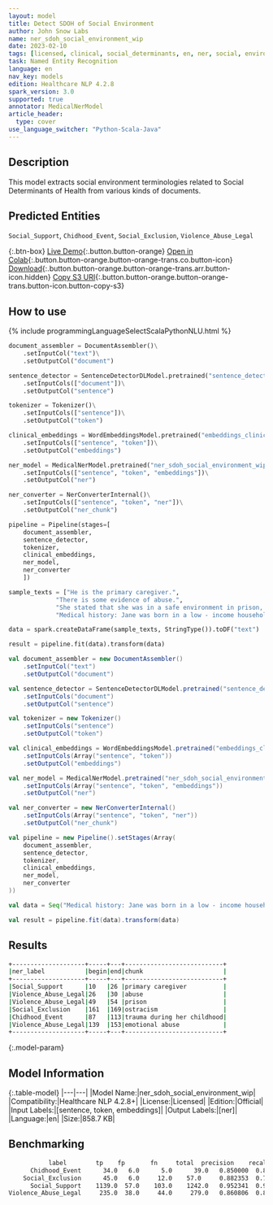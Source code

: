 ```yaml
---
layout: model
title: Detect SDOH of Social Environment
author: John Snow Labs
name: ner_sdoh_social_environment_wip
date: 2023-02-10
tags: [licensed, clinical, social_determinants, en, ner, social, environment, sdoh, public_health]
task: Named Entity Recognition
language: en
nav_key: models
edition: Healthcare NLP 4.2.8
spark_version: 3.0
supported: true
annotator: MedicalNerModel
article_header:
  type: cover
use_language_switcher: "Python-Scala-Java"
---
```


## Description

This model extracts social environment terminologies related to Social Determinants of Health from various kinds of documents.

## Predicted Entities

`Social_Support`, `Chidhood_Event`, `Social_Exclusion`, `Violence_Abuse_Legal`

{:.btn-box}
[Live Demo](https://demo.johnsnowlabs.com/healthcare/SDOH/){:.button.button-orange}
[Open in Colab](https://colab.research.google.com/github/JohnSnowLabs/spark-nlp-workshop/blob/master/tutorials/streamlit_notebooks/healthcare/SOCIAL_DETERMINANT_NER.ipynb){:.button.button-orange.button-orange-trans.co.button-icon}
[Download](https://s3.amazonaws.com/auxdata.johnsnowlabs.com/clinical/models/ner_sdoh_social_environment_wip_en_4.2.8_3.0_1675998295035.zip){:.button.button-orange.button-orange-trans.arr.button-icon.hidden}
[Copy S3 URI](s3://auxdata.johnsnowlabs.com/clinical/models/ner_sdoh_social_environment_wip_en_4.2.8_3.0_1675998295035.zip){:.button.button-orange.button-orange-trans.button-icon.button-copy-s3}

## How to use



<div class="tabs-box" markdown="1">
{% include programmingLanguageSelectScalaPythonNLU.html %}

```python
document_assembler = DocumentAssembler()\
    .setInputCol("text")\
    .setOutputCol("document")

sentence_detector = SentenceDetectorDLModel.pretrained("sentence_detector_dl", "en")\
    .setInputCols(["document"])\
    .setOutputCol("sentence")

tokenizer = Tokenizer()\
    .setInputCols(["sentence"])\
    .setOutputCol("token")

clinical_embeddings = WordEmbeddingsModel.pretrained("embeddings_clinical", "en", "clinical/models")\
    .setInputCols(["sentence", "token"])\
    .setOutputCol("embeddings")

ner_model = MedicalNerModel.pretrained("ner_sdoh_social_environment_wip", "en", "clinical/models")\
    .setInputCols(["sentence", "token", "embeddings"])\
    .setOutputCol("ner")

ner_converter = NerConverterInternal()\
    .setInputCols(["sentence", "token", "ner"])\
    .setOutputCol("ner_chunk")

pipeline = Pipeline(stages=[
    document_assembler, 
    sentence_detector,
    tokenizer,
    clinical_embeddings,
    ner_model,
    ner_converter   
    ])

sample_texts = ["He is the primary caregiver.",
             "There is some evidence of abuse.",
             "She stated that she was in a safe environment in prison, but that her siblings lived in an unsafe neighborhood, she was very afraid for them and witnessed their ostracism by other people.",
             "Medical history: Jane was born in a low - income household and experienced significant trauma during her childhood, including physical and emotional abuse."]

data = spark.createDataFrame(sample_texts, StringType()).toDF("text")

result = pipeline.fit(data).transform(data)
```
```scala
val document_assembler = new DocumentAssembler()
    .setInputCol("text")
    .setOutputCol("document")

val sentence_detector = SentenceDetectorDLModel.pretrained("sentence_detector_dl", "en")
    .setInputCols("document")
    .setOutputCol("sentence")

val tokenizer = new Tokenizer()
    .setInputCols("sentence")
    .setOutputCol("token")

val clinical_embeddings = WordEmbeddingsModel.pretrained("embeddings_clinical", "en", "clinical/models")
    .setInputCols(Array("sentence", "token"))
    .setOutputCol("embeddings")

val ner_model = MedicalNerModel.pretrained("ner_sdoh_social_environment_wip", "en", "clinical/models")
    .setInputCols(Array("sentence", "token", "embeddings"))
    .setOutputCol("ner")

val ner_converter = new NerConverterInternal()
    .setInputCols(Array("sentence", "token", "ner"))
    .setOutputCol("ner_chunk")

val pipeline = new Pipeline().setStages(Array(
    document_assembler, 
    sentence_detector,
    tokenizer,
    clinical_embeddings,
    ner_model,
    ner_converter   
))

val data = Seq("Medical history: Jane was born in a low - income household and experienced significant trauma during her childhood, including physical and emotional abuse.").toDS.toDF("text")

val result = pipeline.fit(data).transform(data)

```
</div>

## Results

```bash
+--------------------+-----+---+---------------------------+
|ner_label           |begin|end|chunk                      |
+--------------------+-----+---+---------------------------+
|Social_Support      |10   |26 |primary caregiver          |
|Violence_Abuse_Legal|26   |30 |abuse                      |
|Violence_Abuse_Legal|49   |54 |prison                     |
|Social_Exclusion    |161  |169|ostracism                  |
|Chidhood_Event      |87   |113|trauma during her childhood|
|Violence_Abuse_Legal|139  |153|emotional abuse            |
+--------------------+-----+---+---------------------------+
```

{:.model-param}
## Model Information

{:.table-model}
|---|---|
|Model Name:|ner_sdoh_social_environment_wip|
|Compatibility:|Healthcare NLP 4.2.8+|
|License:|Licensed|
|Edition:|Official|
|Input Labels:|[sentence, token, embeddings]|
|Output Labels:|[ner]|
|Language:|en|
|Size:|858.7 KB|

## Benchmarking

```bash
	       label	    tp	  fp	   fn	  total	 precision	  recall	      f1
      Chidhood_Event	  34.0	 6.0	  5.0	   39.0	  0.850000	0.871795	0.860759
    Social_Exclusion	  45.0	 6.0	 12.0  	 57.0	  0.882353	0.789474	0.833333
      Social_Support	1139.0	57.0	103.0	 1242.0	  0.952341	0.917069	0.934372
Violence_Abuse_Legal	 235.0	38.0	 44.0	  279.0	  0.860806	0.842294	0.851449
```
